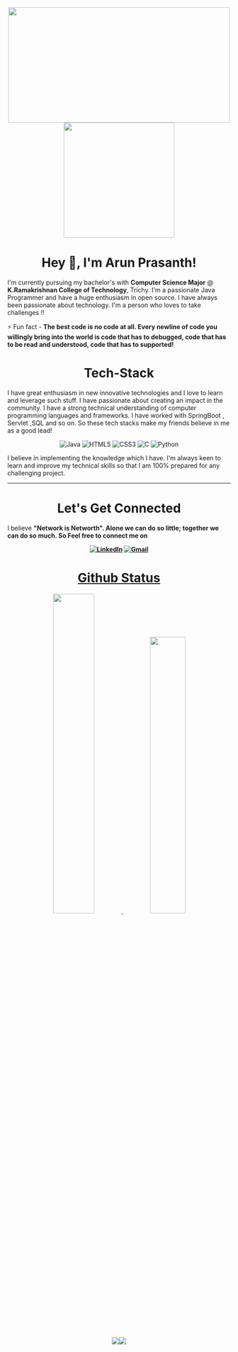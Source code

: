<div align="center">  
  <img src="https://media.giphy.com/media/USV0ym3bVWQJJmNu3N/giphy.gif" width="500" height="260">
  <img src="https://media.giphy.com/media/du3J3cXyzhj75IOgvA/giphy.gif" width="250" height="260"> 

   </div>

<h1 align="center">Hey 👋, I'm Arun Prasanth!</h1>

I'm currently pursuing my bachelor's with <b>Computer Science Major</b> @ <b>K.Ramakrishnan College of Technology</b>, Trichy. I'm a passionate Java Programmer and have a huge enthusiasm in open source. I have always been passionate about technology. I'm a person who loves to take challenges !!
<br>
<!-- <br>
<img src="https://komarev.com/ghpvc/?username=vimalprogrammer&label=Profile%20views&color=ce9927&style=flat" alt="arunJavaProgrammer" /> </p> -->
⚡ Fun fact - **The best code is no code at all. Every newline of code you willingly bring into the world is code that has to debugged, code that has to be read and understood, code that has to supported!**

<h1 align="center">Tech-Stack</h1>

I have great enthusiasm in new innovative technologies and I love to learn and leverage such stuff. I have passionate about creating an impact in the community. I have a strong technical understanding of computer programming languages and frameworks. I have worked with SpringBoot , Servlet ,SQL and so on. So these tech stacks make my friends believe in me as a good lead!

<p align="center"> 
 <img alt="Java" src="https://img.shields.io/badge/java-%93I8234B.svg?&style=for-the-badge&logo=java&logoColor=brown" />
<img alt="HTML5" src="https://img.shields.io/badge/html5-%23E34F26.svg?&style=for-the-badge&logo=html5&logoColor=white" />
 <img alt="CSS3" src="https://img.shields.io/badge/css3-%231572B6.svg?&style=for-the-badge&logo=css3&logoColor=white" />
 <img alt="C" src="https://img.shields.io/badge/c-%2300599C.svg?&style=for-the-badge&logo=c&logoColor=white" />
 <img alt="Python" src="https://img.shields.io/badge/python-%23323330.svg?&style=for-the-badge&logo=python&logoColor=%278F7D64E" />
 </p>

I believe in implementing the knowledge which I have. I'm always keen to learn and improve my technical skills so that I am 100% prepared for any challenging project.


<hr>
<h1 align="center">Let's Get Connected</h1>

I believe <b>"Network is Networth"<b>. Alone we can do so little; together we can do so much. So <strong>Feel free to connect me on<strong> </p>

<div align="center">


<a  href="https://www.linkedin.com/in/arun-prasanth-java-spring-development-student/" target="_blank"><img alt="LinkedIn" src="https://img.shields.io/badge/linkedin%20-%230077B5.svg?&style=for-the-badge&logo=linkedin&logoColor=white" /></a>
<a href="mailto:arunchuck111@gmail.com"><img  alt="Gmail" src="https://img.shields.io/badge/Gmail-D14836?style=for-the-badge&logo=gmail&logoColor=white" />

</div>

<h1 align="center">Github Status</h1>
 <div align="center" >
<img width="43%" src="https://github-readme-stats.vercel.app/api?username=ArunPrasanth-V&theme=tokyonight&show_icons=true"> <img width="40%" src="https://github-readme-stats.vercel.app/api/top-langs/?username=ArunPrasanth-V&layout=compact&theme=tokyonight">
</div> 
<div align="center">
 <img src="https://github-readme-streak-stats.herokuapp.com/?user=ArunPrasanth-V")"><img src="https://activity-graph.herokuapp.com/graph?username=ArunPrasanth-V&theme=tokyonight"></div>
